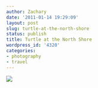 ```yaml
---
author: Zachary
date: '2011-01-14 19:29:09'
layout: post
slug: turtle-at-the-north-shore
status: publish
title: Turtle at the North Shore
wordpress_id: '4320'
categories:
- photography
- travel
---
```


<a href="http://www.flickr.com/photos/zacharyz/5334301353/"><img class="center" src="http://farm6.static.flickr.com/5127/5334301353_19e76966b9_b.jpg"></a>

